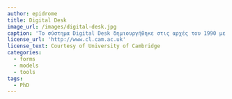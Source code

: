 ```yaml
---
author: epidrome
title: Digital Desk
image_url: /images/digital-desk.jpg
caption: 'Το σύστημα Digital Desk δημιουργήθηκε στις αρχές του 1990 με στόχο να φέρει τις δυνατότητες διάδρασης μεταξύ του ψηφιακού και φυσικού κόσμου πάνω στο τραπέζι, ακριβώς δηλαδή, το αντίθετο από την κατεύθυνση που ακολουθεί ο επιτραπέζιος υπολογισμός από το 1970.'
license_url: 'http://www.cl.cam.ac.uk'
license_text: Courtesy of University of Cambridge
categories:
  - forms
  - models
  - tools
tags:
  - PhD
---
```

